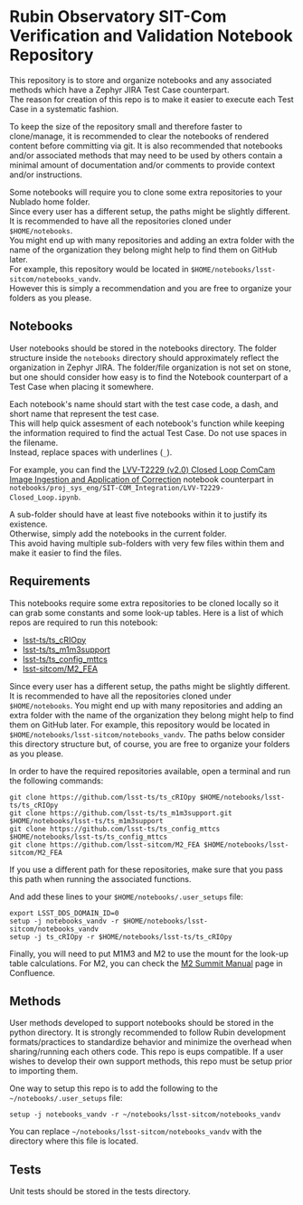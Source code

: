 # Rubin Observatory SIT-Com Verification and Validation Notebook Repository
This repository is to store and organize notebooks and any associated methods which have a Zephyr JIRA Test Case counterpart.  
The reason for creation of this repo is to make it easier to execute each Test Case in a systematic fashion.  

To keep the size of the repository small and therefore faster to clone/manage, it is recommended to clear the notebooks of rendered content before committing via git.
It is also recommended that notebooks and/or associated methods that may need to be used by others contain a minimal amount of documentation and/or comments to provide context and/or instructions.

Some notebooks will require you to clone some extra repositories to your Nublado home folder.  
Since every user has a different setup, the paths might be slightly different.  
It is recommended to have all the repositories cloned under `$HOME/notebooks`.  
You might end up with many repositories and adding an extra folder with the name of the organization they belong might help to find them on GitHub later.  
For example, this repository would be located in `$HOME/notebooks/lsst-sitcom/notebooks_vandv`.  
However this is simply a recommendation and you are free to organize your folders as you please.    


## Notebooks

User notebooks should be stored in the notebooks directory.
The folder structure inside the `notebooks` directory should approximately reflect the organization in Zephyr JIRA.
The folder/file organization is not set on stone, but one should consider how easy is to find the Notebook counterpart of a Test Case when placing it somewhere.

Each notebook's name should start with the test case code, a dash, and short name that represent the test case.  
This will help quick assesment of each notebook's function while keeping the information required to find the actual Test Case.
Do not use spaces in the filename.  
Instead, replace spaces with underlines (`_`). 

For example, you can find the [LVV-T2229 (v2.0) Closed Loop ComCam Image Ingestion and Application of Correction] notebook counterpart in `notebooks/proj_sys_eng/SIT-COM_Integration/LVV-T2229-Closed_Loop.ipynb`.  

[LVV-T2229 (v2.0) Closed Loop ComCam Image Ingestion and Application of Correction]: https://jira.lsstcorp.org/secure/Tests.jspa#/testCase/LVV-T2229

A sub-folder should have at least five notebooks within it to justify its existence.  
Otherwise, simply add the notebooks in the current folder.  
This avoid having multiple sub-folders with very few files within them and make it easier to find the files.

## Requirements

This notebooks require some extra repositories to be cloned locally so it can grab some constants and some look-up tables.
Here is a list of which repos are required to run this notebook:

* [lsst-ts/ts_cRIOpy]
* [lsst-ts/ts_m1m3support]
* [lsst-ts/ts_config_mttcs]
* [lsst-sitcom/M2_FEA]

[lsst-ts/ts_cRIOpy]: https://github.com/lsst-ts/ts_cRIOpy 
[lsst-ts/ts_m1m3support]: https://github.com/lsst-ts/ts_m1m3support
[lsst-ts/ts_config_mttcs]: https://github.com/lsst-ts/ts_config_mttcs
[lsst-sitcom/M2_FEA]: https://github.com/lsst-sitcom/M2_FEA

Since every user has a different setup, the paths might be slightly different.  
It is recommended to have all the repositories cloned under `$HOME/notebooks`. 
You might end up with many repositories and adding an extra folder with the name of the organization they belong might help to find them on GitHub later. 
For example, this repository would be located in `$HOME/notebooks/lsst-sitcom/notebooks_vandv`. 
The paths below consider this directory structure but, of course, you are free to organize your folders as you please.

In order to have the required repositories available, open a terminal and run the following commands:

```
git clone https://github.com/lsst-ts/ts_cRIOpy $HOME/notebooks/lsst-ts/ts_cRIOpy
git clone https://github.com/lsst-ts/ts_m1m3support.git $HOME/notebooks/lsst-ts/ts_m1m3support
git clone https://github.com/lsst-ts/ts_config_mttcs $HOME/notebooks/lsst-ts/ts_config_mttcs
git clone https://github.com/lsst-sitcom/M2_FEA $HOME/notebooks/lsst-sitcom/M2_FEA
```

If you use a different path for these repositories, make sure that you pass this path when running the associated functions.  
  
And add these lines to your `$HOME/notebooks/.user_setups` file:  

```
export LSST_DDS_DOMAIN_ID=0
setup -j notebooks_vandv -r $HOME/notebooks/lsst-sitcom/notebooks_vandv
setup -j ts_cRIOpy -r $HOME/notebooks/lsst-ts/ts_cRIOpy
```

Finally, you will need to put M1M3 and M2 to use the mount for the look-up table calculations. 
For M2, you can check the [M2 Summit Manual] page in Confluence.

[M2 Summit Manual]: https://confluence.lsstcorp.org/display/LTS/Use+of+M2+EUI+on+Summit


## Methods

User methods developed to support notebooks should be stored in the python directory.
It is strongly recommended to follow Rubin development formats/practices to standardize behavior and minimize the overhead when sharing/running each others code.
This repo is eups compatible.
If a user wishes to develop their own support methods, this repo must be setup prior to importing them.

One way to setup this repo is to add the following to the `~/notebooks/.user_setups` file:

    setup -j notebooks_vandv -r ~/notebooks/lsst-sitcom/notebooks_vandv
    
You can replace `~/notebooks/lsst-sitcom/notebooks_vandv` with the directory where this file is located.


## Tests

Unit tests should be stored in the tests directory.
